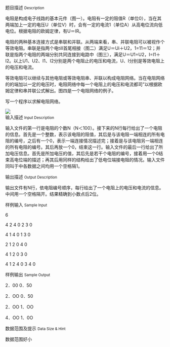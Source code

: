 <div class="panel panel-default">
<div class="area-title">
<span>
题目描述
<small>Description</small>
</span></div>
<div class="panel-body">

<p>电阻是构成电子线路的基本元件（图一）。电阻有一定的阻值<span>R</span>（单位<span>0</span>），当在其两端加上一定的电压<span>U</span>（单位<span>V</span>）时，会有一定的电流<span>1</span>（单位<span>A</span>）从高电位流向低电位。根据电阻的欧姆定律，有<span>U</span>＝<span>IR</span>。</p>
<p>电阻的两种基本连接方式是串联和并联。从两端来看，串、并联电阻可以被视作个等效电阻。串联是指两个电<span>till</span>首尾相接（图二）满足<span>U</span>＝<span>Ui</span>＋<span>U2</span>，<span>1=11</span>＝<span>12</span>；并联是指两个电阻的两端分别共同连接到电路中（图三），满足<span>U</span>＝<span>U1=U2</span>，<span>I=I1</span>＋<span>I2</span>。以上<span>U1</span>、<span>U2</span>、<span>I1</span>、<span>I2</span>分别是两个电阻止的电压和电流，<span>U</span>、<span>I</span>分别是等效电阻上的电压和电流。</p>
<p>等效电阻可以继续与其他电阻或等效电阻串、并联以构成电阻网络。当在电阻网络的的端加以一定的电压时，电阻网络中每一个电阻上的电压和电流都司”以根据欧姆定律和串并联公式解出。图四是一个电阻网络的例子。</p>
<p>写一个程序以求解电阻网络。</p>

<img src="/source/codevs/codevs-2014/img/aHR0cDovL3d3dy5qb3lvaS5jbi9wcm9ibGVtL2NvZGV2cy0yMDE0L2h0dHA6Ly9jb2RldnMuY24vbWVkaWEvaW1hZ2UvMTM2NjcxMzA3MC4zMzAuNjY0Mzk0MDE3MDA0LnBuZw==.png" style="max-width:700px">

</div>
</div>

<div class="panel panel-default">
<div class="area-title">
<span>
输入描述
<small>Input Description</small>
</span></div>
<div class="panel-body">
<p>输入文件的第一行是电阻的个数<span>N</span>（<span>N</span>＜<span>100</span>）。接下来的<span>N</span>行每行给出了一个电阻的信息。首先是一个整数，表示该电阻的阻值，其后是与该电阻一端相连的所有电阻的编号，之后有一个<span>0</span>，表示一端连接情况描述完；接着是与该电阻另一端相连的所有电阻的编号。其后再放一个<span>0</span>，结束这一行。输入文件的最后一行给出了所加电压信息。首先是所加电压的值，其后先是若干个电阻的编号，接着用一个<span>0</span>结束高电位端的描述；再其后用同样的结构给出了低电位端接电阻的情况。输入文件同叫于中各数据之间均用一个空格隔<span>1</span>。</p>

</div>
</div>
<div  class="panel panel-default">
<div class="area-title">
<span>
输出描述
<small>Output Description</small>
</span></div>
<div class="panel-body">

<p>输出文件有<span lang="EN-US">N</span>行，依电阻编号顺序，每行给出了一个电阻上的电压和电流的信息。中间用一个空格隔开。结果精确到小数点后<span lang="EN-US">2</span>位。</p>

</div>
</div>


<div class="panel panel-default">
<div class="area-title">
<span>
样例输入
<small>Sample Input</small>
</span></div>
<div class="panel-body">
<p><span>6</span></p>
<p><span>4 2 4 0 2 3 0</span></p>
<p><span>4 1 4 0 1 3 0</span></p>
<p><span>2 1 2 0 4 0</span></p>
<p><span>4 1 2 0 3 0</span></p>
<p><span>4 1 2 4 0 3 4 0</span></p>

</div>
</div>

<div class="panel panel-default">
<div class="area-title">
<span>
样例输出
<small>Sample Output</small>
</span></div>
<div class="panel-body">
<p><span>2</span>．<span>00 0</span>．<span>50</span></p>
<p><span>2</span>．<span>OO 0</span>．<span>50</span></p>
<p><span>2</span>．<span>OO 1</span>．<span>OO</span></p>
<p><span>4</span>．<span>OO 1</span>．<span>0O</span></p>

</div>
</div>

<div class="panel panel-default">
<div class="area-title">
<span>
数据范围及提示
<small>Data Size & Hint</small>
</span></div>
<div class="panel-body">
<p>数据范围好小</p>
</div>
</div>